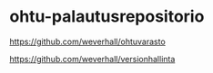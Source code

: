 # ohtu-palautusrepositorio

https://github.com/weverhall/ohtuvarasto

https://github.com/weverhall/versionhallinta